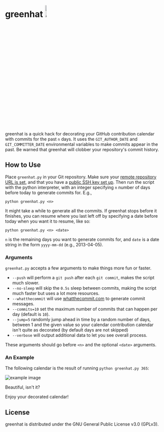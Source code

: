 # greenhat <img src="https://github.com/4148/greenhat/blob/master/greenhat.png" alt="greenhat image" width="10%" height="10%"/>
greenhat is a quick hack for decorating your GitHub contribution calendar with commits for the past `n` days. It uses the `GIT_AUTHOR_DATE` and `GIT_COMMITTER_DATE` environmental variables to make commits appear in the past. Be warned that greenhat will clobber your repository's commit history.

## How to Use
Place `greenhat.py` in your Git repository. Make sure your [remote repository URL is set](https://help.github.com/articles/adding-a-remote/), and that you have a [public SSH key set up](https://help.github.com/articles/generating-ssh-keys/). Then run the script with the python interpreter, with an integer specifying `n` number of days before today to generate commits for. E.g.,

	python greenhat.py <n>

It might take a while to generate all the commits. If greenhat stops before it finishes, you can resume where you last left off by specifying a date before today when you want it to resume, like so:

	python greenhat.py <n> <date>

`n` is the remaining days you want to generate commits for, and `date` is a date string in the form `yyyy-mm-dd`  (e.g., 2013-04-05).

### Arguments

`greenhat.py` accepts a few arguments to make things more fun or faster.

- `--push` will perform a `git push` after each `git commit`, makes the script much slower.
- `--no-sleep` will skip the `0.5s` sleep between commits, making the script much faster but uses a lot more resources.
- `--whatthecommit` will use [whatthecommit.com](http://whatthecommit.com/) to generate commit messages.
- `--commits=10` set the maximum number of commits that can happen per day (default is `10`).
- `--jump=5` randomly jump ahead in time by a random number of days, between 1 and the given value so your calendar contribution calendar isn't quite as decorated (by default days are not skipped)
- `--verbose` will output additional data to let you see overall process.

These arguments should go before `<n>` and the optional `<date>` arguments.

### An Example

The following calendar is the result of running `python greenhat.py 365`:

<img src="https://github.com/4148/greenhat/blob/master/example.png" alt="example image"/>

Beautiful, isn't it?

Enjoy your decorated calendar!

## License
greenhat is distributed under the GNU General Public License v3.0 (GPLv3).
